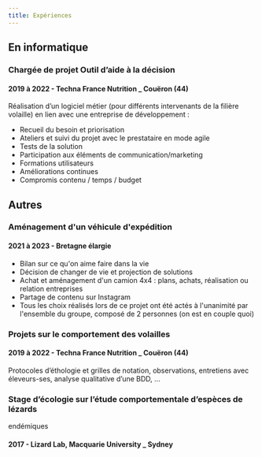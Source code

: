 ```yaml
---
title: Expériences
---
```

## En informatique


### Chargée de projet Outil d’aide à la décision
#### 2019 à 2022 - Techna France Nutrition _ Couëron (44)
Réalisation d’un logiciel métier (pour différents intervenants de la filière
volaille) en lien avec une entreprise de développement :
- Recueil du besoin et priorisation
- Ateliers et suivi du projet avec le prestataire en mode agile
- Tests de la solution
- Participation aux éléments de communication/marketing
- Formations utilisateurs
- Améliorations continues
- Compromis contenu / temps / budget


## Autres
### Aménagement d'un véhicule d'expédition
#### 2021 à 2023 - Bretagne élargie
- Bilan sur ce qu'on aime faire dans la vie
- Décision de changer de vie et projection de solutions
- Achat et aménagement d'un camion 4x4 : plans, achats, réalisation ou relation entreprises
- Partage de contenu sur Instagram
- Tous les choix réalisés lors de ce projet ont été actés à l'unanimité par l'ensemble du groupe, composé de 2 personnes (on est en couple quoi)

### Projets sur le comportement des volailles
#### 2019 à 2022 - Techna France Nutrition _ Couëron (44)
Protocoles d’éthologie et grilles de notation, observations, entretiens avec
éleveurs-ses, analyse qualitative d’une BDD, ...

### Stage d’écologie sur l’étude comportementale d’espèces de lézards
endémiques
#### 2017 - Lizard Lab, Macquarie University _ Sydney
